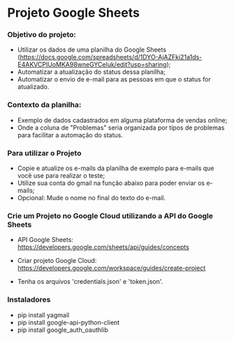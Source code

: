 # Projeto Google Sheets

### Objetivo do projeto:

- Utilizar os dados de uma planilha do Google Sheets (https://docs.google.com/spreadsheets/d/1DYO-AjAZFki21a1ds-E4AKVCPIUoMKA98wneGYCeluk/edit?usp=sharing);
- Automatizar a atualização do status dessa planilha;
- Automatizar o envio de e-mail para as pessoas em que o status for atualizado.

### Contexto da planilha:

- Exemplo de dados cadastrados em alguma plataforma de vendas online;
- Onde a coluna de "Problemas" seria organizada por tipos de problemas para facilitar a automação do status.

### Para utilizar o Projeto

- Copie e atualize os e-mails da planilha de exemplo para e-mails que você use para realizar o teste;
- Utilize sua conta do gmail na função abaixo para poder enviar os e-mails;
- Opcional: Mude o nome no final do texto do e-mail.

### Crie um Projeto no Google Cloud utilizando a API do Google Sheets

- API Google Sheets: https://developers.google.com/sheets/api/guides/concepts
- Criar projeto Google Cloud: https://developers.google.com/workspace/guides/create-project


- Tenha os arquivos 'credentials.json' e 'token.json'.


### Instaladores

- pip install yagmail
- pip install google-api-python-client
- pip install google_auth_oauthlib
